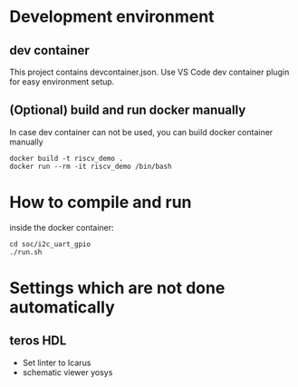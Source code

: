 # Development environment

## dev container
This project contains devcontainer.json. Use VS Code dev container plugin for easy environment setup.

## (Optional) build and run docker manually
In case dev container can not be used, you can build docker container manually
~~~
docker build -t riscv_demo .
docker run --rm -it riscv_demo /bin/bash
~~~


# How to compile and run
inside the docker container:
~~~
cd soc/i2c_uart_gpio
./run.sh
~~~



# Settings which are not done automatically
## teros HDL
* Set linter to Icarus
* schematic viewer yosys



